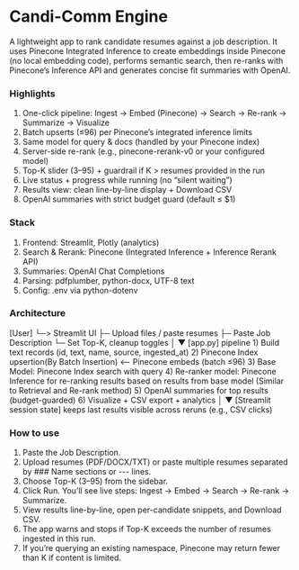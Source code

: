 # Candi-Comm Engine

A lightweight app to rank candidate resumes against a job description. It uses Pinecone Integrated Inference to create embeddings inside Pinecone (no local embedding code), performs semantic search, then re-ranks with Pinecone’s Inference API and generates concise fit summaries with OpenAI.

### Highlights

1. One-click pipeline: Ingest → Embed (Pinecone) → Search → Re-rank → Summarize → Visualize
2. Batch upserts (≤96) per Pinecone’s integrated inference limits
3. Same model for query & docs (handled by your Pinecone index)
4. Server-side re-rank (e.g., pinecone-rerank-v0 or your configured model)
5. Top-K slider (3–95) + guardrail if K > resumes provided in the run
6. Live status + progress while running (no “silent waiting”)
7. Results view: clean line-by-line display + Download CSV
8. OpenAI summaries with strict budget guard (default ≤ $1)

### Stack

1. Frontend: Streamlit, Plotly (analytics)
2. Search & Rerank: Pinecone (Integrated Inference + Inference Rerank API)
3. Summaries: OpenAI Chat Completions
4. Parsing: pdfplumber, python-docx, UTF-8 text
5. Config: .env via python-dotenv

### Architecture

[User] 
  └─> Streamlit UI
        ├─ Upload files / paste resumes
        ├─ Paste Job Description
        └─ Set Top-K, cleanup toggles
             │
             ▼
      [app.py] pipeline
        1) Build text records (id, text, name, source, ingested_at)
        2) Pinecone Index upsertion(By Batch Insertion)      <-- Pinecone embeds (batch ≤96)
        3) Base Model: Pinecone Index search with query
        4) Re-ranker model: Pinecone Inference for re-ranking results based on results from base model (Similar to Retrieval and Re-rank method)
        5) OpenAI summaries for top results (budget-guarded)
        6) Visualize + CSV export + analytics
             │
             ▼
        [Streamlit session state]
        keeps last results visible across reruns (e.g., CSV clicks)

### How to use

1. Paste the Job Description.
2. Upload resumes (PDF/DOCX/TXT) or paste multiple resumes separated by ### Name sections or --- lines.
3. Choose Top-K (3–95) from the sidebar.
4. Click Run. You’ll see live steps: Ingest → Embed → Search → Re-rank → Summarize.
5. View results line-by-line, open per-candidate snippets, and Download CSV.
6. The app warns and stops if Top-K exceeds the number of resumes ingested in this run.
7. If you’re querying an existing namespace, Pinecone may return fewer than K if content is limited.

